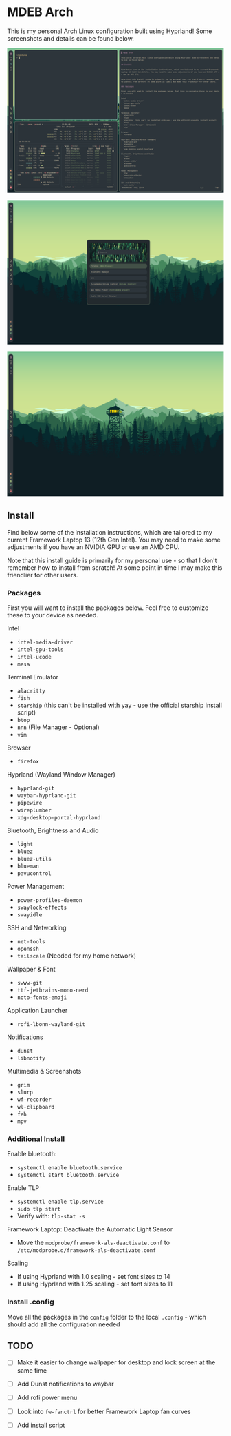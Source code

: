 # MDEB Arch

This is my personal Arch Linux configuration built using Hyprland! Some screenshots and details can be found below.

![screenshot of terminal layout](https://raw.githubusercontent.com/marco-debortoli/mdeb-arch/main/screenshots/terminal.png)

![screenshot of rofi layout](https://raw.githubusercontent.com/marco-debortoli/mdeb-arch/main/screenshots/rofi.png)

![screenshot of wallpaper](https://raw.githubusercontent.com/marco-debortoli/mdeb-arch/main/screenshots/wallpaper.png)

## Install

Find below some of the installation instructions, which are tailored to my current Framework Laptop 13 (12th Gen Intel). You may need to make some adjustments if you have an NVIDIA GPU or use an AMD CPU.

Note that this install guide is primarily for my personal use - so that I don't remember how to install from scratch! At some point in time I may make this friendlier for other users.

### Packages

First you will want to install the packages below. Feel free to customize these to your device as needed.

Intel
- `intel-media-driver`
- `intel-gpu-tools`
- `intel-ucode`
- `mesa`

Terminal Emulator
- `alacritty`
- `fish`
- `starship` (this can't be installed with yay - use the official starship install script)
- `btop`
- `nnn` (File Manager - Optional)
- `vim`

Browser
- `firefox`

Hyprland (Wayland Window Manager)
- `hyprland-git`
- `waybar-hyprland-git`
- `pipewire`
- `wireplumber`
- `xdg-desktop-portal-hyprland`

Bluetooth, Brightness and Audio
- `light`
- `bluez`
- `bluez-utils`
- `blueman`
- `pavucontrol`

Power Management
- `power-profiles-daemon`
- `swaylock-effects`
- `swayidle`

SSH and Networking
- `net-tools`
- `openssh`
- `tailscale` (Needed for my home network)

Wallpaper & Font
- `swww-git`
- `ttf-jetbrains-mono-nerd`
- `noto-fonts-emoji`

Application Launcher
- `rofi-lbonn-wayland-git`

Notifications
- `dunst`
- `libnotify`

Multimedia & Screenshots
- `grim`
- `slurp`
- `wf-recorder`
- `wl-clipboard`
- `feh`
- `mpv`

### Additional Install

Enable bluetooth:
- `systemctl enable bluetooth.service`
- `systemctl start bluetooth.service`

Enable TLP
- `systemctl enable tlp.service`
- `sudo tlp start`
- Verify with: `tlp-stat -s`

Framework Laptop: Deactivate the Automatic Light Sensor
- Move the `modprobe/framework-als-deactivate.conf` to `/etc/modprobe.d/framework-als-deactivate.conf`

Scaling
- If using Hyprland with 1.0 scaling - set font sizes to 14
- If using Hyprland with 1.25 scaling - set font sizes to 11

### Install .config

Move all the packages in the `config` folder to the local `.config` - which should add all the configuration needed

## TODO

- [ ] Make it easier to change wallpaper for desktop and lock screen at the same time
- [ ] Add Dunst notifications to waybar
- [ ] Add rofi power menu
- [ ] Look into `fw-fanctrl` for better Framework Laptop fan curves
- [ ] Add install script

